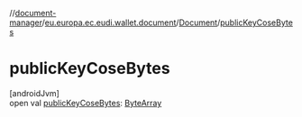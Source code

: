 //[document-manager](../../../index.md)/[eu.europa.ec.eudi.wallet.document](../index.md)/[Document](index.md)/[publicKeyCoseBytes](public-key-cose-bytes.md)

# publicKeyCoseBytes

[androidJvm]\
open
val [publicKeyCoseBytes](public-key-cose-bytes.md): [ByteArray](https://kotlinlang.org/api/latest/jvm/stdlib/kotlin/-byte-array/index.html)
